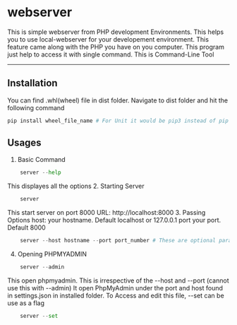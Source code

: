 # webserver
This is simple webserver from PHP development Environments.
This helps you to use local-webserver for your developement environment.
This feature came along with the PHP you have on you computer.
This program just help to access it with single command.
This is Command-Line Tool

----------------------------------------------------
## Installation
You can find .whl(wheel) file in dist folder.
Navigate to dist folder and hit the following command
````python
pip install wheel_file_name # For Unit it would be pip3 instead of pip
````
## Usages
1. Basic Command
````python
    server --help
````
This displayes all the options
2. Starting Server
````python
    server
````
This start server on port 8000
URL: http://localhost:8000
3. Passing Options
host: your hostname. Default localhost or 127.0.0.1
port your port. Default 8000
````python
    server --host hostname --port port_number # These are optional parameter. These are not manditory
````
4. Opening PHPMYADMIN
````python
    server --admin
````
This open phpmyadmin.
This is irrespective of the --host and --port (cannot use this with --admin)
It open PhpMyAdmin under the port and host found in settings.json in installed folder. To Access and edit this file, --set can be use as a flag
````python
    server --set
````